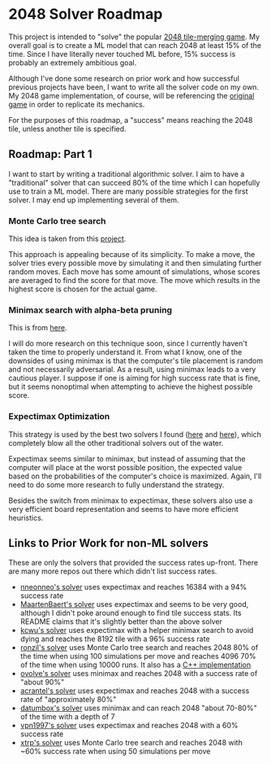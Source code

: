 # 2048 Solver Roadmap

This project is intended to "solve" the popular [2048 tile-merging game](https://github.com/gabrielecirulli/2048).
My overall goal is to create a ML model that can reach 2048 at least 15% of the time.
Since I have literally never touched ML before, 15% success is probably an extremely ambitious goal.

Although I've done some research on prior work and how successful previous projects have been, I want to write all the solver code on my own.
My 2048 game implementation, of course, will be referencing the [original game](https://github.com/gabrielecirulli/2048) in order to replicate its mechanics.

For the purposes of this roadmap, a "success" means reaching the 2048 tile, unless another tile is specified.


## Roadmap: Part 1
I want to start by writing a traditional algorithmic solver.
I aim to have a "traditional" solver that can succeed 80% of the time which I can hopefully use to train a ML model.
There are many possible strategies for the first solver.
I may end up implementing several of them.


### Monte Carlo tree search
This idea is taken from this [project](https://github.com/ronzil/2048-AI).

This approach is appealing because of its simplicity.
To make a move, the solver tries every possible move by simulating it and then simulating further random moves.
Each move has some amount of simulations, whose scores are averaged to find the score for that move.
The move which results in the highest score is chosen for the actual game.


### Minimax search with alpha-beta pruning
This is from [here](https://github.com/ovolve/2048-AI).

I will do more research on this technique soon, since I currently haven't taken the time to properly understand it.
From what I know, one of the downsides of using minimax is that the computer's tile placement is random and not necessarily adversarial.
As a result, using minimax leads to a very cautious player.
I suppose if one is aiming for high success rate that is fine, but it seems nonoptimal when attempting to achieve the highest possible score.


### Expectimax Optimization
This strategy is used by the best two solvers I found ([here](https://github.com/nneonneo/2048-ai) and [here](https://github.com/MaartenBaert/2048-ai-emscripten)), which completely blow all the other traditional solvers out of the water.

Expectimax seems similar to minimax, but instead of assuming that the computer will place at the worst possible position, the expected value based on the probabilities of the computer's choice is maximized.
Again, I'll need to do some more research to fully understand the strategy.

Besides the switch from minimax to expectimax, these solvers also use a very efficient board representation and seems to have more efficient heuristics.


## Links to Prior Work for non-ML solvers
These are only the solvers that provided the success rates up-front.
There are many more repos out there which didn't list success rates.
* [nneonneo's solver](https://github.com/nneonneo/2048-ai) uses expectimax and reaches 16384 with a 94% success rate
* [MaartenBaert's solver](https://github.com/MaartenBaert/2048-ai-emscripten) uses expectimax and seems to be very good, although I didn't poke around enough to find tile success stats. Its README claims that it's slightly better than the above solver
* [kcwu's solver](https://github.com/kcwu/2048-c) uses expectimax with a helper minimax search to avoid dying and reaches the 8192 tile with a 96% success rate
* [ronzil's solver](https://github.com/ronzil/2048-AI) uses Monte Carlo tree search and reaches 2048 80% of the time when using 100 simulations per move and reaches 4096 70% of the time when using 10000 runs. It also has a [C++ implementation](https://github.com/ronzil/2048-ai-cpp)
* [ovolve's solver](https://github.com/ovolve/2048-AI) uses minimax and reaches 2048 with a success rate of "about 90%"
* [acrantel's solver](https://github.com/acrantel/2048) uses expectimax and reaches 2048 with a success rate of "approximately 80%"
* [datumbox's solver](https://github.com/datumbox/Game-2048-AI-Solver) uses minimax and can reach 2048 "about 70-80%" of the time with a depth of 7
* [vpn1997's solver](https://github.com/vpn1997/2048-Ai) uses expectimax and reaches 2048 with a 60% success rate
* [xtrp's solver](https://github.com/xtrp/jupiter) uses Monte Carlo tree search and reaches 2048 with ~60% success rate when using 50 simulations per move


